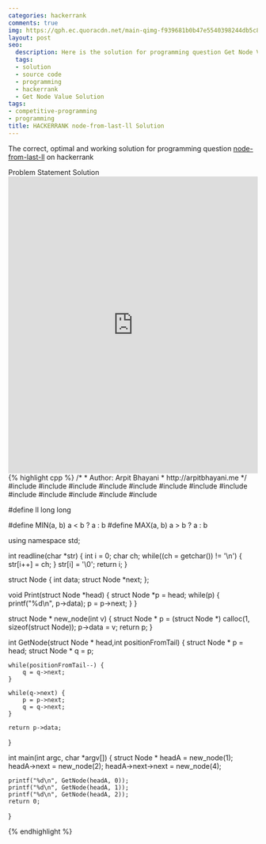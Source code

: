 ```yaml
---
categories: hackerrank
comments: true
img: https://qph.ec.quoracdn.net/main-qimg-f939681b0b47e5540398244db5c8966f?convert_to_webp=true
layout: post
seo:
  description: Here is the solution for programming question Get Node Value on hackerrank
  tags:
  - solution
  - source code
  - programming
  - hackerrank
  - Get Node Value Solution
tags:
- competitive-programming
- programming
title: HACKERRANK node-from-last-ll Solution
---
```

The correct, optimal and working solution for programming question [node-from-last-ll](https://www.hackerrank.com/challenges/get-the-value-of-the-node-at-a-specific-position-from-the-tail) on hackerrank

<div class="ui secondary pointing large menu">
  <a class="grey item" data-tab="problem-statement">
    Problem Statement
  </a>
  <a class="active item grey" data-tab="solution">
    Solution
  </a>
</div>
<div class="ui bottom attached tab" data-tab="problem-statement">
    <iframe src="https://www.hackerrank.com/challenges/get-the-value-of-the-node-at-a-specific-position-from-the-tail" width="100%" height="600px" style="overflow: scroll; border: none;"></iframe>
</div>
<div class="ui bottom attached active tab" data-tab="solution">
{% highlight cpp %}
/*
 *  Author: Arpit Bhayani
 *  http://arpitbhayani.me
 */
#include <cmath>
#include <cstdio>
#include <cstdlib>
#include <climits>
#include <deque>
#include <iostream>
#include <list>
#include <limits>
#include <map>
#include <queue>
#include <set>
#include <stack>
#include <vector>

#define ll long long

#define MIN(a, b) a < b ? a : b
#define MAX(a, b) a > b ? a : b

using namespace std;

int readline(char *str) {
    int i = 0;
    char ch;
    while((ch = getchar()) != '\n') {
        str[i++] = ch;
    }
    str[i] = '\0';
    return i;
}

struct Node {
    int data;
    struct Node *next;
};

void Print(struct Node *head) {
    struct Node *p = head;
    while(p) {
        printf("%d\n", p->data);
        p = p->next;
    }
}

struct Node * new_node(int v) {
    struct Node * p = (struct Node *) calloc(1, sizeof(struct Node));
    p->data = v;
    return p;
}

int GetNode(struct Node * head,int positionFromTail) {
    struct Node * p = head;
    struct Node * q = p;

    while(positionFromTail--) {
        q = q->next;
    }

    while(q->next) {
        p = p->next;
        q = q->next;
    }

    return p->data;
}

int main(int argc, char *argv[]) {
    struct Node * headA = new_node(1);
    headA->next = new_node(2);
    headA->next->next = new_node(4);

    printf("%d\n", GetNode(headA, 0));
    printf("%d\n", GetNode(headA, 1));
    printf("%d\n", GetNode(headA, 2));
    return 0;
}

{% endhighlight %}
</div>
